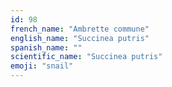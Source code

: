 ```yaml
---
id: 98
french_name: "Ambrette commune"
english_name: "Succinea putris"
spanish_name: ""
scientific_name: "Succinea putris"
emoji: "snail"
---
```

